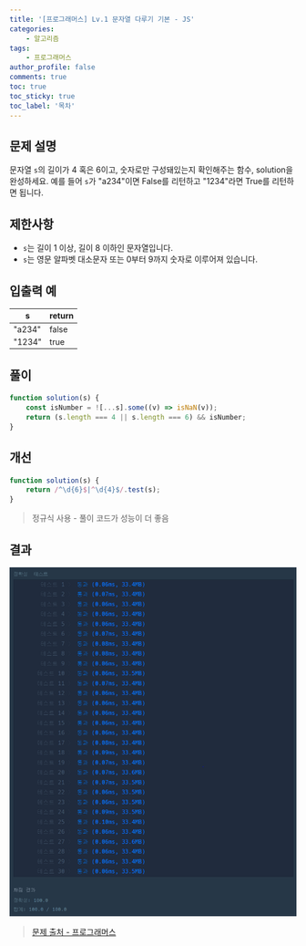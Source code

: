 ```yaml
---
title: '[프로그래머스] Lv.1 문자열 다루기 기본 - JS'
categories:
    - 알고리즘
tags:
    - 프로그래머스
author_profile: false
comments: true
toc: true
toc_sticky: true
toc_label: '목차'
---
```


## 문제 설명

문자열 `s`의 길이가 4 혹은 6이고, 숫자로만 구성돼있는지 확인해주는 함수, solution을 완성하세요. 예를 들어 `s`가 "a234"이면 False를 리턴하고 "1234"라면 True를 리턴하면 됩니다.

## 제한사항

-   `s`는 길이 1 이상, 길이 8 이하인 문자열입니다.
-   `s`는 영문 알파벳 대소문자 또는 0부터 9까지 숫자로 이루어져 있습니다.

## 입출력 예

| s      | return |
| ------ | ------ |
| "a234" | false  |
| "1234" | true   |

## 풀이

```javascript
function solution(s) {
    const isNumber = ![...s].some((v) => isNaN(v));
    return (s.length === 4 || s.length === 6) && isNumber;
}
```

## 개선

```javascript
function solution(s) {
    return /^\d{6}$|^\d{4}$/.test(s);
}
```

> 정규식 사용 - 풀이 코드가 성능이 더 좋음

## 결과

![result](/assets/images/2023/08/23/algorithm-29-result.png)

> [문제 출처 - 프로그래머스](https://school.programmers.co.kr/learn/courses/30/lessons/12918)
